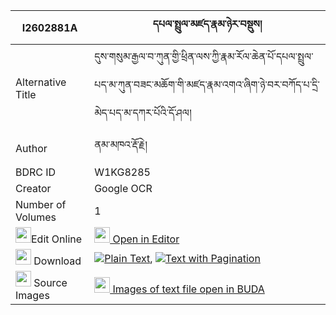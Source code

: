 |I2602881A|དཔལ་སྤྲུལ་མཛད་རྣམ་ཉེར་བསྡུས། 
| --- | --- 
|Alternative Title |དུས་གསུམ་རྒྱལ་བ་ཀུན་གྱི་ཕྲིན་ལས་ཀྱི་རྣམ་རོལ་ཆེན་པོ་དཔལ་སྤྲུལ་པད་མ་ཀུན་བཟང་མཆོག་གི་མཛད་རྣམ་འགའ་ཞིག་ཉེ་བར་བཀོད་པ་དྲི་མེད་པད་མ་དཀར་པོའི་དོ་ཤལ།
|Author| ནམ་མཁའ་རྡོ་རྗེ།
|BDRC ID | W1KG8285
|Creator | Google OCR
|Number of Volumes| 1
|<img width="25" src="https://img.icons8.com/color/25/000000/edit-property.png">Edit Online| [<img width="25" src="https://avatars.githubusercontent.com/u/45091458?s=200&v=4"> Open in Editor](http://editor.openpecha.org/I2602881A)
|<img width="25" src="https://img.icons8.com/fluent/48/000000/download-2.png"/>  Download | [![](https://img.icons8.com/color/20/000000/txt.png)Plain Text](https://github.com/Openpecha/I2602881A/releases/download/v1/pal_trul_dze_nam_nyer_du_plain_I2602881A.zip), [![](https://img.icons8.com/color/20/000000/txt.png)Text with Pagination](https://github.com/Openpecha/I2602881A/releases/download/v1/pal_trul_dze_nam_nyer_du_pages_I2602881A.zip)
|<img width="25" src="https://img.icons8.com/plasticine/100/000000/pictures-folder.png"/>  Source Images | [<img width="25" src="https://library.bdrc.io/icons/BUDA-small.svg"> Images of text file open in BUDA](https://library.bdrc.io/show/bdr:W1KG8285)